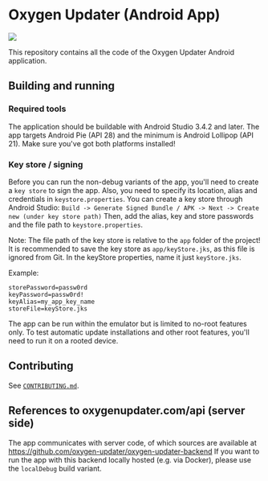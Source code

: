 # Oxygen Updater (Android App)

![](https://github.com/oxygen-updater/oxygen-updater/workflows/Android%20CI/badge.svg)

This repository contains all the code of the Oxygen Updater Android application.

## Building and running
### Required tools
The application should be buildable with Android Studio 3.4.2 and later.
The app targets Android Pie (API 28) and the minimum is Android Lollipop (API 21). Make sure you've got both platforms installed!

### Key store / signing
Before you can run the non-debug variants of the app, you'll need to create a `key store` to sign the app.
Also, you need to specify its location, alias and credentials in `keystore.properties`.
You can create a key store through Android Studio: `Build -> Generate Signed Bundle / APK -> Next -> Create new (under key store path)`
Then, add the alias, key and store passwords and the file path to `keystore.properties`. 

Note: The file path of the key store is relative to the `app` folder of the project!
It is recommended to save the key store as `app/keyStore.jks`, as this file is ignored from Git. 
In the keyStore properties, name it just `keyStore.jks`.

Example:

```properties
storePassword=passw0rd
keyPassword=passw0rd!
keyAlias=my_app_key_name
storeFile=keyStore.jks  
```

The app can be run within the emulator but is limited to no-root features only.
To test automatic update installations and other root features, you'll need to run it on a rooted device.

## Contributing
See [`CONTRIBUTING.md`](./CONTRIBUTING.md).

## References to oxygenupdater.com/api (server side)
The app communicates with server code, of which sources are available at https://github.com/oxygen-updater/oxygen-updater-backend
If you want to run the app with this backend locally hosted (e.g. via Docker), please use the `localDebug` build variant.
